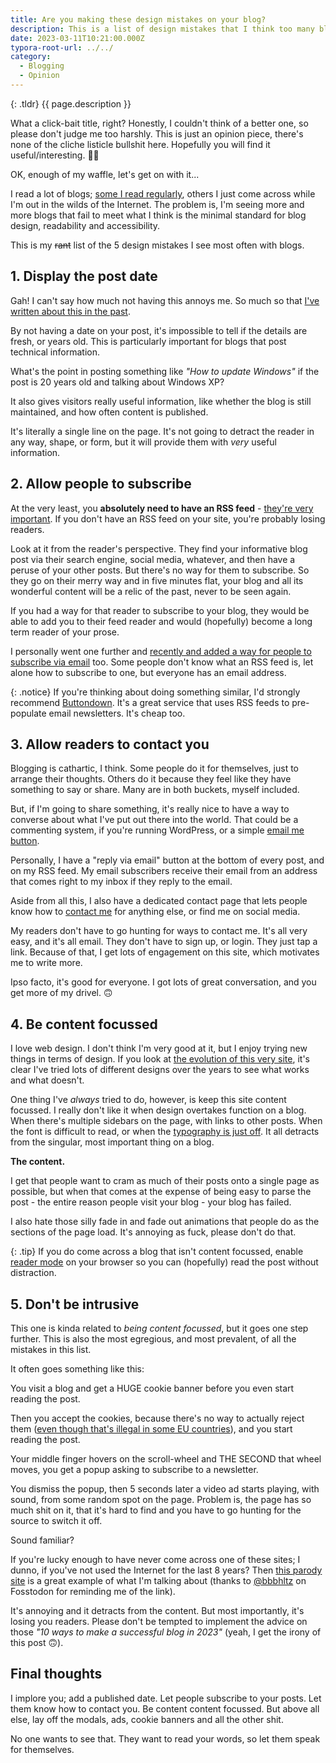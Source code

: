 ```yaml
---
title: Are you making these design mistakes on your blog?
description: This is a list of design mistakes that I think too many blogs make. I've made some of them myself over years, so I'm speaking from experience here...
date: 2023-03-11T10:21:00.000Z
typora-root-url: ../../
category:
  - Blogging
  - Opinion
---
```


{: .tldr}
{{ page.description }}

What a click-bait title, right? Honestly, I couldn't think of a better one, so please don't judge me too harshly. This is just an opinion piece, there's none of the cliche listicle bullshit here. Hopefully you will find it useful/interesting. 🤷‍♂️

OK, enough of my waffle, let's get on with it...

I read a lot of blogs; [some I read regularly](https://kevquirk.com/blogroll), others I just come across while I'm out in the wilds of the Internet. The problem is, I'm seeing more and more blogs that fail to meet what I think is the minimal standard for blog design, readability and accessibility.

This is my ~~rant~~ list of the 5 design mistakes I see most often with blogs.

## 1. Display the post date

Gah! I can't say how much not having this annoys me. So much so that [I've written about this in the past](https://kevquirk.com/add-a-date-to-your-posts/).

By not having a date on your post, it's impossible to tell if the details are fresh, or years old. This is particularly important for blogs that post technical information.

What's the point in posting something like *"How to update Windows"* if the post is 20 years old and talking about Windows XP?

It also gives visitors really useful information, like whether the blog is still maintained, and how often content is published.

It's literally a single line on the page. It's not going to detract the reader in any way, shape, or form, but it will provide them with *very* useful information.

## 2. Allow people to subscribe

At the very least, you **absolutely need to have an RSS feed** - [they're very important](https://kevquirk.com/please-add-rss-support-to-your-site/). If you don't have an RSS feed on your site, you're probably losing readers.

Look at it from the reader's perspective. They find your informative blog post via their search engine, social media, whatever, and then have a peruse of your other posts. But there's no way for them to subscribe. So they go on their merry way and in five minutes flat, your blog and all its wonderful content will be a relic of the past, never to be seen again.

If you had a way for that reader to subscribe to your blog, they would be able to add you to their feed reader and would (hopefully) become a long term reader of your prose.

I personally went one further and [recently and added a way for people to subscribe via email](https://kevquirk.com/email-subscriptions/) too. Some people don't know what an RSS feed is, let alone how to subscribe to one, but everyone has an email address.

{: .notice}
If you're thinking about doing something similar, I'd strongly recommend [Buttondown](https://buttondown.email/). It's a great service that uses RSS feeds to pre-populate email newsletters. It's cheap too.

## 3. Allow readers to contact you

Blogging is cathartic, I think. Some people do it for themselves, just to arrange their thoughts. Others do it because they feel like they have something to say or share. Many are in both buckets, myself included.

But, if I'm going to share something, it's really nice to have a way to converse about what I've put out there into the world. That could be a commenting system, if you're running WordPress, or a simple [email me button](https://kevquirk.com/adding-the-post-title-to-my-reply-by-email-button/).

Personally, I have a "reply via email" button at the bottom of every post, and on my RSS feed. My email subscribers receive their email from an address that comes right to my inbox if they reply to the email.

Aside from all this, I also have a dedicated contact page that lets people know how to [contact me](https://kevquirk.com/contact/) for anything else, or find me on social media.

My readers don't have to go hunting for ways to contact me. It's all very easy, and it's all email. They don't have to sign up, or login. They just tap a link. Because of that, I get lots of engagement on this site, which motivates me to write more.

Ipso facto, it's good for everyone. I got lots of great conversation, and you get more of my drivel. 🙃

## 4. Be content focussed

I love web design. I don't think I'm very good at it, but I enjoy trying new things in terms of design. If you look at [the evolution of this very site](https://kevquirk.com/the-design-history-of-this-website/), it's clear I've tried lots of different designs over the years to see what works and what doesn't.

One thing I've *always* tried to do, however, is keep this site content focussed. I really don't like it when design overtakes function on a blog. When there's multiple sidebars on the page, with links to other posts. When the font is difficult to read, or when the [typography is just off](https://kevquirk.com/whats-in-a-font-researching-website-typography/). It all detracts from the singular, most important thing on a blog.

**The content.**

I get that people want to cram as much of their posts onto a single page as possible, but when that comes at the expense of being easy to parse the post - the entire reason people visit your blog - your blog has failed.

I also hate those silly fade in and fade out animations that people do as the sections of the page load. It's annoying as fuck, please don't do that.

{: .tip}
If you do come across a blog that isn't content focussed, enable [reader mode](https://lifehacker.com/how-to-use-your-browsers-reader-mode-to-actually-read-w-1847480062) on your browser so you can (hopefully) read the post without distraction.

## 5. Don't be intrusive

This one is kinda related to *being content focussed*, but it goes one step further. This is also the most egregious, and most prevalent, of all the mistakes in this list.

It often goes something like this:

You visit a blog and get a HUGE cookie banner before you even start reading the post.

Then you accept the cookies, because there's no way to actually reject them ([even though that's illegal in some EU countries](https://www.uniconsent.com/blog/reject-all-button-cookie-banner)), and you start reading the post.

Your middle finger hovers on the scroll-wheel and THE SECOND that wheel moves, you get a popup asking to subscribe to a newsletter.

You dismiss the popup, then 5 seconds later a video ad starts playing, with sound, from some random spot on the page. Problem is, the page has so much shit on it, that it's hard to find and you have to go hunting for the source to switch it off.

Sound familiar?

If you're lucky enough to have never come across one of these sites; I dunno, if you've not used the Internet for the last 8 years? Then [this parody site](https://how-i-experience-web-today.com) is a great example of what I'm talking about (thanks to [@bbbhltz](https://fosstodon.org/@bbbhltz) on Fosstodon for reminding me of the link).

It's annoying and it detracts from the content. But most importantly, it's losing you readers. Please don't be tempted to implement the advice on those *"10 ways to make a successful blog in 2023"* (yeah, I get the irony of this post 🙃).

## Final thoughts

I implore you; add a published date. Let people subscribe to your posts. Let them know how to contact you. Be content content focussed. But above all else, lay off the modals, ads, cookie banners and all the other shit.

No one wants to see that. They want to read your words, so let them speak for themselves.